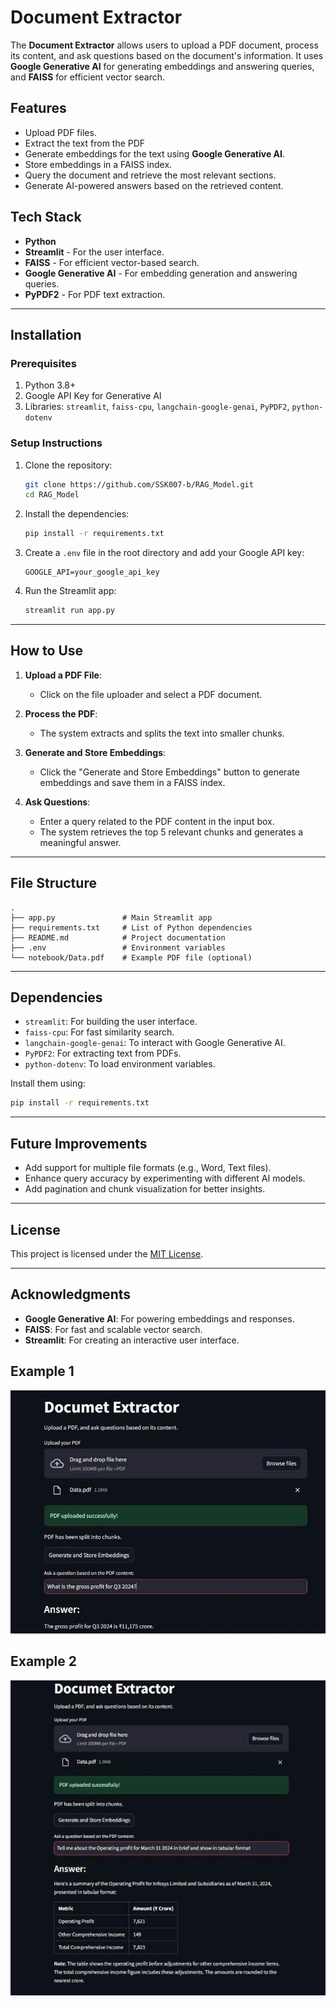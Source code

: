 # Document Extractor

The **Document Extractor** allows users to upload a PDF document, process its content, and ask questions based on the document's information. It uses **Google Generative AI** for generating embeddings and answering queries, and **FAISS** for efficient vector search.

## Features

- Upload PDF files.
- Extract the text from the PDF
- Generate embeddings for the text using **Google Generative AI**.
- Store embeddings in a FAISS index.
- Query the document and retrieve the most relevant sections.
- Generate AI-powered answers based on the retrieved content.

## Tech Stack

- **Python**
- **Streamlit** - For the user interface.
- **FAISS** - For efficient vector-based search.
- **Google Generative AI** - For embedding generation and answering queries.
- **PyPDF2** - For PDF text extraction.

---

## Installation

### Prerequisites

1. Python 3.8+
2. Google API Key for Generative AI
3. Libraries: `streamlit`, `faiss-cpu`, `langchain-google-genai`, `PyPDF2`, `python-dotenv`

### Setup Instructions

1. Clone the repository:
   ```bash
   git clone https://github.com/SSK007-b/RAG_Model.git
   cd RAG_Model
   ```

3. Install the dependencies:
   ```bash
   pip install -r requirements.txt
   ```

4. Create a `.env` file in the root directory and add your Google API key:
   ```
   GOOGLE_API=your_google_api_key
   ```

5. Run the Streamlit app:
   ```bash
   streamlit run app.py
   ```

---

## How to Use

1. **Upload a PDF File**:
   - Click on the file uploader and select a PDF document.

2. **Process the PDF**:
   - The system extracts and splits the text into smaller chunks.

3. **Generate and Store Embeddings**:
   - Click the "Generate and Store Embeddings" button to generate embeddings and save them in a FAISS index.

4. **Ask Questions**:
   - Enter a query related to the PDF content in the input box.
   - The system retrieves the top 5 relevant chunks and generates a meaningful answer.

---

## File Structure

```plaintext
.
├── app.py               # Main Streamlit app
├── requirements.txt     # List of Python dependencies
├── README.md            # Project documentation
├── .env                 # Environment variables
└── notebook/Data.pdf    # Example PDF file (optional)
```

---

## Dependencies

- `streamlit`: For building the user interface.
- `faiss-cpu`: For fast similarity search.
- `langchain-google-genai`: To interact with Google Generative AI.
- `PyPDF2`: For extracting text from PDFs.
- `python-dotenv`: To load environment variables.

Install them using:
```bash
pip install -r requirements.txt
```

---

## Future Improvements

- Add support for multiple file formats (e.g., Word, Text files).
- Enhance query accuracy by experimenting with different AI models.
- Add pagination and chunk visualization for better insights.

---

## License

This project is licensed under the [MIT License](LICENSE).

---

## Acknowledgments

- **Google Generative AI**: For powering embeddings and responses.
- **FAISS**: For fast and scalable vector search.
- **Streamlit**: For creating an interactive user interface.

## Example 1
![Upload PDF Screenshot](images/Image1.jpeg)
## Example 2
![Upload PDF Screenshot](images/Image2.jpeg)
